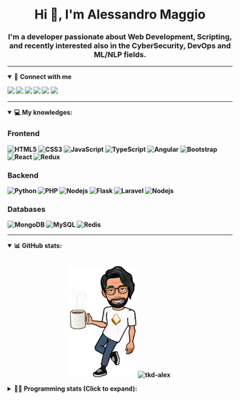 <h1 align="center">Hi 👋, I'm Alessandro Maggio</h1>
<h3 align="center">I'm a developer passionate about Web Development, Scripting, and recently interested also in the CyberSecurity, DevOps and ML/NLP fields.</h3>

____

<details open>
<summary>🤝 <b>Connect with me<b></summary>

<p align = "center">

[<img src="https://img.shields.io/badge/twitter-1DA1F2.svg?&style=for-the-badge&logo=twitter&logoColor=white" />](https://twitter.com/TkdAxel)
[<img src ="https://img.shields.io/badge/portfolio-web-%23.svg?&style=for-the-badge&logo=&logoColor=white%22">](https://alessandromaggio.it/)
[<img src ="https://img.shields.io/badge/Telegram-1ca0f1.svg?&style=for-the-badge&logo=Telegram&logoColor=white%22&link=https://t.me/TkdAlex">](https://t.me/TkdAlex/)
[<img src="https://img.shields.io/badge/gmail-c14438.svg?&style=for-the-badge&logo=Gmail&logoColor=white&link=mailto:alex.tkd.alex@gmail.com"/>](mailto:alex.tkd.alex@gmail.com)
[<img src="https://img.shields.io/badge/linkedin-0077B5.svg?&style=for-the-badge&logo=linkedin&logoColor=white" />](https://www.linkedin.com/in/aalessandromaggio/)
[<img src = "https://img.shields.io/badge/instagram-E4405F.svg?&style=for-the-badge&logo=instagram&logoColor=white">](https://www.instagram.com/tkd_alex/)
<!--- [![Visits Badge](https://badges.pufler.dev/visits/tkd-alex/tkd-alex?style=for-the-badge&color=blue)](https://github.com/tkd-alex/tkd-alex) -->

</p>

</details>

---

<details open>
<summary>💻 <b>My knowledges</b>: </summary>

### Frontend
![HTML5](https://img.shields.io/badge/-HTML5-E34F26.svg?style=for-the-badge&logo=html5&logoColor=ffffff)
![CSS3](https://img.shields.io/badge/-CSS3-1572B6.svg?style=for-the-badge&logo=css3)
![JavaScript](https://img.shields.io/badge/-JavaScript-282C34?style=for-the-badge&logo=javascript)
![TypeScript](https://img.shields.io/badge/-TypeScript-007ACC?style=for-the-badge&logo=typescript)
![Angular](https://img.shields.io/badge/-Angular-DD0031?style=for-the-badge&logo=angular)
![Bootstrap](https://img.shields.io/badge/-Bootstrap-563D7C.svg?style=for-the-badge&logo=bootstrap)
![React](https://img.shields.io/badge/-React-282C34.svg?style=for-the-badge&logo=react&logoColor=ffffff)
![Redux](https://img.shields.io/badge/-Redux-764ABC.svg?style=for-the-badge&logo=redux)

### Backend
![Python](https://img.shields.io/badge/-Python-3776AB.svg?style=for-the-badge&logo=Python&logoColor=ffffff)
![PHP](https://img.shields.io/badge/-PHP-777BB4.svg?style=for-the-badge&logo=PHP&logoColor=ffffff)
![Nodejs](https://img.shields.io/badge/-Bash-4EAA25.svg?style=for-the-badge&logo=gnu-bash&logoColor=ffffff)
![Flask](https://img.shields.io/badge/-Flask-282C34.svg?style=for-the-badge&logo=flask)
![Laravel](https://img.shields.io/badge/-Laravel-FF2D20.svg?style=for-the-badge&logo=laravel&logoColor=ffffff)
![Nodejs](https://img.shields.io/badge/-Nodejs-339933.svg?style=for-the-badge&logo=Node.js&logoColor=ffffff)

### Databases
![MongoDB](https://img.shields.io/badge/-MongoDB-47A248?style=for-the-badge&logo=mongodb&logoColor=ffffff)
![MySQL](https://img.shields.io/badge/-MySQL-4479A1?style=for-the-badge&logo=mysql&logoColor=ffffff)
![Redis](https://img.shields.io/badge/-Redis-DC382D?style=for-the-badge&logo=Redis&logoColor=ffffff)

</details>

---

<details open>
 <summary>📊 <b>GitHub stats</b>: </summary>

<br>

<p align = "center">
    <img src="https://raw.githubusercontent.com/Tkd-Alex/tkd-alex/master/images/321517cd-ff68-41a7-b0d1-e765680568a7-8b6448d9-c944-4146-b633-adbdd25cb471-v1.png" height="250" />
    <img src="https://github-readme-stats.vercel.app/api?username=tkd-alex&show_icons=true&count_private=true&hide_border=true&line_height=25" alt="tkd-alex">
</p>

</design>

<details>
 <summary>👨‍💻 <b>Programming stats (Click to expand)</b>: </summary>
 
<!--START_SECTION:waka-->
**I'm an Early 🐤** 

```text
🌞 Morning    232 commits    ████░░░░░░░░░░░░░░░░░░░░░   19.25% 
🌆 Daytime    497 commits    ██████████░░░░░░░░░░░░░░░   41.24% 
🌃 Evening    424 commits    ████████░░░░░░░░░░░░░░░░░   35.19% 
🌙 Night      52 commits     █░░░░░░░░░░░░░░░░░░░░░░░░   4.32%

```
📅 **I'm Most Productive on Wednesday** 

```text
Monday       172 commits    ███░░░░░░░░░░░░░░░░░░░░░░   14.27% 
Tuesday      194 commits    ████░░░░░░░░░░░░░░░░░░░░░   16.1% 
Wednesday    242 commits    █████░░░░░░░░░░░░░░░░░░░░   20.08% 
Thursday     186 commits    ███░░░░░░░░░░░░░░░░░░░░░░   15.44% 
Friday       183 commits    ███░░░░░░░░░░░░░░░░░░░░░░   15.19% 
Saturday     110 commits    ██░░░░░░░░░░░░░░░░░░░░░░░   9.13% 
Sunday       118 commits    ██░░░░░░░░░░░░░░░░░░░░░░░   9.79%

```


📊 **This Week I Spent My Time On** 

```text
⌚︎ Time Zone: Europe/Rome

💬 Programming Languages: 
Kotlin                   18 hrs 46 mins      ████████████░░░░░░░░░░░░░   51.19% 
Python                   9 hrs 38 mins       ██████░░░░░░░░░░░░░░░░░░░   26.3% 
Other                    1 hr 59 mins        █░░░░░░░░░░░░░░░░░░░░░░░░   5.42% 
JavaScript               1 hr 54 mins        █░░░░░░░░░░░░░░░░░░░░░░░░   5.22% 
Go                       1 hr 27 mins        █░░░░░░░░░░░░░░░░░░░░░░░░   3.99%

🔥 Editors: 
Android Studio           19 hrs 56 mins      █████████████░░░░░░░░░░░░   54.37% 
VS Code                  14 hrs 57 mins      ██████████░░░░░░░░░░░░░░░   40.8% 
Sublime Text             1 hr 46 mins        █░░░░░░░░░░░░░░░░░░░░░░░░   4.83%

🐱‍💻 Projects: 
YouTellMe                19 hrs 56 mins      █████████████░░░░░░░░░░░░   54.37% 
COPenaghenAIO            10 hrs 9 mins       ███████░░░░░░░░░░░░░░░░░░   27.71% 
COPenaghenAIO-Server     1 hr 59 mins        █░░░░░░░░░░░░░░░░░░░░░░░░   5.45% 
PandaScripts-Chrome-Exten1 hr 48 mins        █░░░░░░░░░░░░░░░░░░░░░░░░   4.95% 
Unknown Project          1 hr 35 mins        █░░░░░░░░░░░░░░░░░░░░░░░░   4.32%

💻 Operating System: 
Linux                    36 hrs 41 mins      █████████████████████████   100.0%

```

**I Mostly Code in Python** 

```text
Python                   33 repos            ██████████░░░░░░░░░░░░░░░   42.31% 
JavaScript               13 repos            ████░░░░░░░░░░░░░░░░░░░░░   16.67% 
PHP                      5 repos             █░░░░░░░░░░░░░░░░░░░░░░░░   6.41% 
HTML                     5 repos             █░░░░░░░░░░░░░░░░░░░░░░░░   6.41% 
CSS                      5 repos             █░░░░░░░░░░░░░░░░░░░░░░░░   6.41%

```



 Last Updated on 05/05/2022 06:07:53 UTC
<!--END_SECTION:waka-->

</details>
